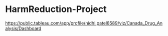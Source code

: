 # HarmReduction-Project
https://public.tableau.com/app/profile/nidhi.patel8589/viz/Canada_Drug_Analysis/Dashboard

